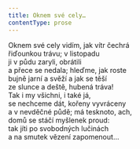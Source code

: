 ```yaml
---
title: Oknem své cely…
contentType: prose
---
```


Oknem své cely vidím, jak vítr čechrá  
řiďounkou trávu; v listopadu  
ji v půdu zaryli, obrátili  
a přece se nedala; hleďme, jak roste  
bujně jarní a svěží a jak se těší  
ze slunce a deště, hubená tráva!  
Tak i my všichni, i také já,  
se nechceme dát, kořeny vyvráceny  
a v nevděčné půdě; má tesknoto, ach,  
domů se stáčí myšlenek proud:  
tak jíti po svobodných lučinách  
a na smutek vězení zapomenout…
